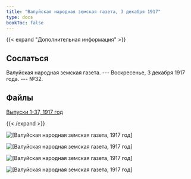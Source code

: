 ```yaml
---
title: "Валуйская народная земская газета, 3 декабря 1917"
type: docs
bookToc: false
---
```


{{< expand "Дополнительная информация" >}}
## Сослаться
Валуйская народная земская газета. --- Воскресенье, 3 декабря 1917 года. --- №32.

## Файлы
[Выпуски 1-37, 1917 год](https://www.dropbox.com/sh/f66udc3wv8z9994/AADjgSdoNAVKO_sDOpFltcOta?dl=0)

{{< /expand >}}

![[Валуйская народная земская газета, 1917 год]](/static/img/papers/1917_№32.jpg)

![[Валуйская народная земская газета, 1917 год]](/static/img/papers/1917_№32_p2.jpg)

![[Валуйская народная земская газета, 1917 год]](/static/img/papers/1917_№32_p3.jpg)

![[Валуйская народная земская газета, 1917 год]](/static/img/papers/1917_№32_p4.jpg)

